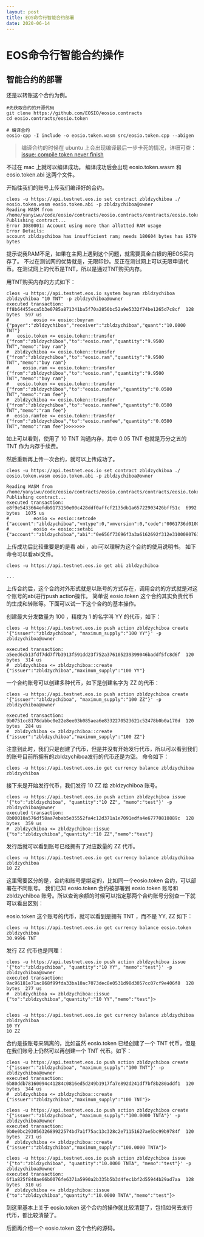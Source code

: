 ```yaml
---
layout: post
title: EOS命令行智能合约部署
date: 2020-06-14
---
```


# EOS命令行智能合约操作

## 智能合约的部署

还是以转账这个合约为例。

```
#先获取合约的开源代码
git clone https://github.com/EOSIO/eosio.contracts
cd eosio.contracts/eosio.token
```

```
# 编译合约
eosio-cpp -I include -o eosio.token.wasm src/eosio.token.cpp --abigen
```

> 编译合约的时候在 ubuntu 上会出现编译最后一步卡死的情况，详细可查：
> [issue: compile token never finish](https://github.com/EOSIO/eosio.cdt/issues/471)

不过在 mac 上就可以编译成功。
编译成功后会出现 eosio.token.wasm 和 eosio.token.abi 这两个文件。

开始往我们的账号上传我们编译好的合约。

```
cleos -u https://api.testnet.eos.io set contract zbldzychiboa ./ eosio.token.wasm eosio.token.abi -p zbldzychiboa@owner
Reading WASM from /home/yanyiwu/code/eosio/contracts/eosio.contracts/contracts/eosio.token/eosio.token.wasm...
Publishing contract...
Error 3080001: Account using more than allotted RAM usage
Error Details:
account zbldzychiboa has insufficient ram; needs 180604 bytes has 9579 bytes
```

提示说我RAM不足，如果在主网上遇到这个问题，就需要真金白银的用EOS买内存了。
不过在测试网的优势就是，无限印钞。反正在测试网上可以无限申请代币。在测试网上的代币是TNT，所以是通过TNT购买内存。

用TNT购买内存的方式如下：

```
cleos -u https://api.testnet.eos.io system buyram zbldzychiboa zbldzychiboa "10 TNT" -p zbldzychiboa@owner
executed transaction: ff8b64455eca5b3e0785a871341ba5f70a2850bc52a9e5332f74be1265d7c8cf  128 bytes  597 us
#         eosio <= eosio::buyram                {"payer":"zbldzychiboa","receiver":"zbldzychiboa","quant":"10.0000 TNT"}
#   eosio.token <= eosio.token::transfer        {"from":"zbldzychiboa","to":"eosio.ram","quantity":"9.9500 TNT","memo":"buy ram"}
#  zbldzychiboa <= eosio.token::transfer        {"from":"zbldzychiboa","to":"eosio.ram","quantity":"9.9500 TNT","memo":"buy ram"}
#     eosio.ram <= eosio.token::transfer        {"from":"zbldzychiboa","to":"eosio.ram","quantity":"9.9500 TNT","memo":"buy ram"}
#   eosio.token <= eosio.token::transfer        {"from":"zbldzychiboa","to":"eosio.ramfee","quantity":"0.0500 TNT","memo":"ram fee"}
#  zbldzychiboa <= eosio.token::transfer        {"from":"zbldzychiboa","to":"eosio.ramfee","quantity":"0.0500 TNT","memo":"ram fee"}
#  eosio.ramfee <= eosio.token::transfer        {"from":"zbldzychiboa","to":"eosio.ramfee","quantity":"0.0500 TNT","memo":"ram fee"}>>>>>>>
```

如上可以看到，使用了 10 TNT 沟通内存，其中 0.05 TNT 也就是万分之五的 TNT 作为内存手续费。

然后重新再上传一次合约，就可以上传成功了。

```
cleos -u https://api.testnet.eos.io set contract zbldzychiboa ./ eosio.token.wasm eosio.token.abi -p zbldzychiboa@owner

Reading WASM from /home/yanyiwu/code/eosio/contracts/eosio.contracts/contracts/eosio.token/eosio.token.wasm...
Publishing contract...
executed transaction: e8f9e5433664efdb9173150e00c428ddf0affcf2135db1a65722903426bff51c  6992 bytes  1075 us
#         eosio <= eosio::setcode               {"account":"zbldzychiboa","vmtype":0,"vmversion":0,"code":"0061736d0100000001a0011b60000060017e00600...
#         eosio <= eosio::setabi                {"account":"zbldzychiboa","abi":"0e656f73696f3a3a6162692f312e310008076163636f756e7400010762616c616e6...}>"}>
```

上传成功后比较重要是的是看 abi ，abi可以理解为这个合约的使用说明书。
如下命令可以看abi文件。

```
cleos -u https://api.testnet.eos.io get abi zbldzychiboa

...
```

上传合约后，这个合约对外形式就是以账号的方式存在，调用合约的方式就是对这个账号的abi进行push action操作。
简单说 eosio.token 这个合约其实负责代币的生成和转账等。下面可以试一下这个合约的基本操作。

创建最大分发数量为 100 ，精度为 1 的名字叫 YY 的代币，如下：

```
cleos -u https://api.testnet.eos.io push action zbldzychiboa create '{"issuer":"zbldzychiboa", "maximum_supply":"100 YY"}' -p zbldzychiboa@owner

executed transaction: a5eed6cb13fdf7dd7f7b3913f591dd23f752a376105239399046baddf5fc8d6f  120 bytes  314 us
#  zbldzychiboa <= zbldzychiboa::create         {"issuer":"zbldzychiboa","maximum_supply":"100 YY"}
```

一个合约账号可以创建多种代币，如下是创建名字为 ZZ 的代币：

```
cleos -u https://api.testnet.eos.io push action zbldzychiboa create '{"issuer":"zbldzychiboa", "maximum_supply":"100 ZZ"}' -p zbldzychiboa@owner

executed transaction: 9b0751cc8178dabbc0e22e8ee03b085aea6e8332270523621c52478b0b0a170d  120 bytes  284 us
#  zbldzychiboa <= zbldzychiboa::create         {"issuer":"zbldzychiboa","maximum_supply":"100 ZZ"}
```

注意到此时，我们只是创建了代币，但是并没有开始发行代币，所以可以看到我们的账号目前所拥有的zbldzychiboa发行的代币还是为空。
命令如下：

```
cleos -u https://api.testnet.eos.io get currency balance zbldzychiboa zbldzychiboa
```

接下来是开始发行代币，我们发行 10 ZZ 给 zbldzychiboa 账号。

```
cleos -u https://api.testnet.eos.io push action zbldzychiboa issue '{"to":"zbldzychiboa", "quantity":"10 ZZ", "memo":"test"}' -p zbldzychiboa@owner
executed transaction: 0b00010a576df58aa7ebab5e35552fa4c12d371a1e7091edfa4e67770810889c  128 bytes  359 us
#  zbldzychiboa <= zbldzychiboa::issue          {"to":"zbldzychiboa","quantity":"10 ZZ","memo":"test"}
```

发行后就可以看到账号已经拥有了对应数量的 ZZ 代币。

```
cleos -u https://api.testnet.eos.io get currency balance zbldzychiboa zbldzychiboa
10 ZZ
```

这里需要区分的是，合约和账号是绑定的，比如同一个eosio.token 合约，可以部署在不同账号。
我们已知 eosio.token 合约被部署到 eosio.token 账号和 zbldzychiboa 账号。所以查询余额的时候可以指定那两个合约账号分别查一下就可以看出区别： 

eosio.token 这个账号的代币，就可以看到是拥有 TNT ，而不是 YY, ZZ 如下：

```
cleos -u https://api.testnet.eos.io get currency balance eosio.token zbldzychiboa
30.9996 TNT
```

发行 ZZ 代币也是同理：

```
cleos -u https://api.testnet.eos.io push action zbldzychiboa issue '{"to":"zbldzychiboa", "quantity":"10 YY", "memo":"test"}' -p zbldzychiboa@owner
executed transaction: 9ac96181e71ac868f99fda33ba10ac7073dec8e0531d98d3057cc07cf9e406f8  128 bytes  277 us
#  zbldzychiboa <= zbldzychiboa::issue          {"to":"zbldzychiboa","quantity":"10 YY","memo":"test"}>


cleos -u https://api.testnet.eos.io get currency balance zbldzychiboa zbldzychiboa
10 YY
10 ZZ
```

合约是按账号来隔离的，比如虽然 eosio.token 已经创建了一个 TNT 代币，但是在我们账号上仍然可以再创建一个 TNT 代币。如下：

```
cleos -u https://api.testnet.eos.io push action zbldzychiboa create '{"issuer":"zbldzychiboa", "maximum_supply":"100 TNT"}' -p zbldzychiboa@owner
executed transaction: 6b80ddb78160094c41284c0816ed5d249b1917fa7e892d241df7bf8b280addf1  120 bytes  344 us
#  zbldzychiboa <= zbldzychiboa::create         {"issuer":"zbldzychiboa","maximum_supply":"100 TNT"}>

cleos -u https://api.testnet.eos.io push action zbldzychiboa create '{"issuer":"zbldzychiboa", "maximum_supply":"100.0000 TNTA"}' -p zbldzychiboa@owner
executed transaction: 9b0e0bc29305632689922574bd7a1f75ac13c328c2e71151627ae5bc99b9784f  120 bytes  271 us
#  zbldzychiboa <= zbldzychiboa::create         {"issuer":"zbldzychiboa","maximum_supply":"100.0000 TNTA"}>

cleos -u https://api.testnet.eos.io push action zbldzychiboa issue '{"to":"zbldzychiboa", "quantity":"10.0000 TNTA", "memo":"test"}' -p zbldzychiboa@owner
executed transaction: 6f1a825f848ae66b0076fe6371a5990a2b335b5b3d4fec1bf2d55944b29ad7aa  128 bytes  310 us
#  zbldzychiboa <= zbldzychiboa::issue          {"to":"zbldzychiboa","quantity":"10.0000 TNTA","memo":"test"}>
```

到这里基本上关于 eosio.token 这个合约的操作就比较清楚了，包括如何去发行代币，都比较清楚了。

后面再介绍一个 eosio.token 这个合约的源码。

